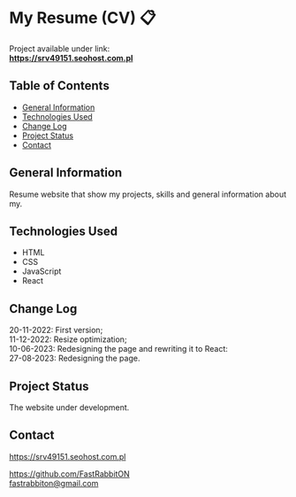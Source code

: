 # My Resume (CV) 📋
Project available under link: \
**https://srv49151.seohost.com.pl**

## Table of Contents

* [General Information](#general-information)
* [Technologies Used](#technologies-used)
* [Change Log](#change-log)
* [Project Status](#project-status)
* [Contact](#contact)

## General Information
Resume website that show my projects, skills and general information about my.

## Technologies Used
- HTML
- CSS
- JavaScript
- React

## Change Log
20-11-2022: First version; \
11-12-2022: Resize optimization; \
10-06-2023: Redesigning the page and rewriting it to React: \
27-08-2023: Redesigning the page.

## Project Status
The website under development.

## Contact
https://srv49151.seohost.com.pl

https://github.com/FastRabbitON \
fastrabbiton@gmail.com

